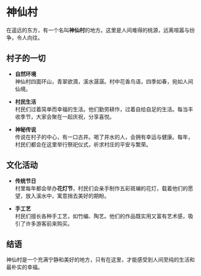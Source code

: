 # 神仙村

在遥远的东方，有一个名叫**神仙村**的地方。这里是人间难得的桃源，远离喧嚣与纷争，令人向往。

## 村子的一切

- **自然环境**  
  神仙村四面环山，青翠欲滴，溪水潺潺。村中花香鸟语，四季如春，宛如人间仙境。

- **村民生活**  
  村民们过着简单而幸福的生活。他们勤劳耕作，过着自给自足的生活。每当丰收季节，大家会聚在一起庆祝，分享喜悦。

- **神秘传说**  
  传说在村子的中心，有一口古井。喝了井水的人，会拥有幸运与健康。每年，村民们都会在这里举行祭祀仪式，祈求村庄的平安与繁荣。

## 文化活动

- **传统节日**  
  村里每年都会举办**花灯节**，村民们会亲手制作五彩斑斓的花灯，载着他们的愿望，放入溪水中，寓意捎去美好的期盼。

- **手工艺**  
  村民们擅长各种手工艺，如竹编、陶艺。他们的作品既实用又富有艺术感，吸引了许多游客前来购买。

## 结语

神仙村是一个充满宁静和美好的地方，只有在这里，才能感受到人间至纯的生活和最朴实的幸福。
